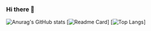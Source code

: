 ### Hi there 👋

<!--
**Jumingye/Jumingye** is a ✨ _special_ ✨ repository because its `README.md` (this file) appears on your GitHub profile.

Here are some ideas to get you started:

- 🔭 I’m currently working on ...
- 🌱 I’m currently learning ...
- 👯 I’m looking to collaborate on ...
- 🤔 I’m looking for help with ...
- 💬 Ask me about ...
- 📫 How to reach me: ...
- 😄 Pronouns: ...
- ⚡ Fun fact: ...
-->
![Anurag's GitHub stats](https://github-readme-stats.vercel.app/api?username=Jumingye&show_icons=true&theme=radical)
[![Readme Card](https://github-readme-stats.vercel.app/api/pin/?username=Jumingye&repo=123)]
[![Top Langs](https://github-readme-stats.vercel.app/api/top-langs/?username=Jumingye&layout=compact)]
